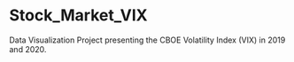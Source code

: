 # Stock_Market_VIX
Data Visualization Project presenting the CBOE Volatility Index (VIX) in 2019 and 2020.
